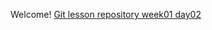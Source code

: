 Welcome!
[Git lesson repository week01 day02](https://github.com/deeperdesign/git-lesson-repository "Green Fox week01 day02")